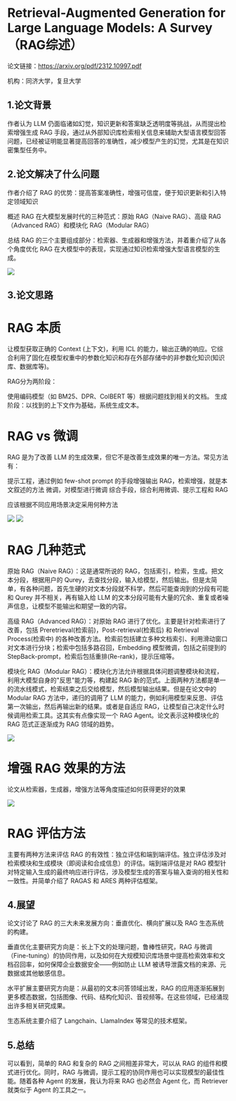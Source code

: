 # Retrieval-Augmented Generation for Large Language Models: A Survey（RAG综述）

论文链接：https://arxiv.org/pdf/2312.10997.pdf

机构：同济大学，复旦大学

## 1.论文背景

作者认为 LLM 仍面临诸如幻觉，知识更新和答案缺乏透明度等挑战，从而提出检索增强生成 RAG 手段，通过从外部知识库检索相关信息来辅助大型语言模型回答问题，已经被证明能显著提高回答的准确性，减少模型产生的幻觉，尤其是在知识密集型任务中。


## 2.论文解决了什么问题

作者介绍了 RAG 的优势：提高答案准确性，增强可信度，便于知识更新和引入特定领域知识

概述 RAG 在大模型发展时代的三种范式：原始 RAG（Naive RAG）、高级 RAG（Advanced RAG）和模块化 RAG（Modular RAG）

总结 RAG 的三个主要组成部分：检索器、生成器和增强方法，并着重介绍了从各个角度优化 RAG 在大模型中的表现，实现通过知识检索增强大型语言模型的生成。

![](https://github.com/Kayin211/LLMsStudy/blob/master/%E8%AE%BA%E6%96%87%E8%A7%A3%E8%AF%BB/pic/RAG%E6%97%B6%E9%97%B4%E7%BA%BF.png)

## 3.论文思路

# RAG 本质

让模型获取正确的 Context (上下文)，利用 ICL 的能力，输出正确的响应。它综合利用了固化在模型权重中的参数化知识和存在外部存储中的非参数化知识(知识库、数据库等)。

RAG分为两阶段：

使用编码模型（如 BM25、DPR、ColBERT 等）根据问题找到相关的文档。
生成阶段：以找到的上下文作为基础，系统生成文本。

# RAG vs 微调

RAG 是为了改善 LLM 的生成效果，但它不是改善生成效果的唯一方法。常见方法有：

提示工程，通过例如 few-shot prompt 的手段增强输出
RAG，检索增强，就是本文叙述的方法
微调，对模型进行微调
综合手段，综合利用微调、提示工程和 RAG

应该根据不同应用场景决定采用何种方法

![](https://github.com/Kayin211/LLMsStudy/blob/master/%E8%AE%BA%E6%96%87%E8%A7%A3%E8%AF%BB/pic/RAG%20vs%20%E5%85%B6%E4%BB%96.png)
![](https://github.com/Kayin211/LLMsStudy/blob/master/%E8%AE%BA%E6%96%87%E8%A7%A3%E8%AF%BB/pic/RAG%20vs%20%E5%BE%AE%E8%B0%83.png)

# RAG 几种范式

原始 RAG（Naive RAG）：这是通常所说的 RAG，包括索引，检索，生成。把文本分段，根据用户的 Qurey，去查找分段，输入给模型，然后输出。但是太简单，有各种问题，首先生硬的对文本分段就不科学，然后可能查询到的分段有可能和 Qurey 并不相关，再有输入给 LLM 的文本分段可能有大量的冗余、重复或者噪声信息，让模型不能输出和期望一致的内容。

高级 RAG（Advanced RAG）：对原始 RAG 进行了优化。主要是针对检索进行了改善，包括 Preretrieval(检索前)，Post-retrieval(检索后) 和 Retrieval Process(检索中) 的各种改善方法。检索前包括建立多种文档索引、利用滑动窗口对文本进行分块；检索中包括多路召回，Embedding 模型微调，包括之前提到的StepBack-prompt，检索后包括重排(Re-rank)，提示压缩等。

模块化 RAG（Modular RAG）：模块化方法允许根据具体问题调整模块和流程，利用大模型自身的"反思"能力等，构建起 RAG 新的范式。上面两种方法都是单一的流水线模式，检索结束之后交给模型，然后模型输出结果。但是在论文中的 Modular RAG 方法中，递归的调用了 LLM 的能力，例如利用模型来反思、评估第一次输出，然后再输出新的结果。或者是自适应 RAG，让模型自己决定什么时候调用检索工具。这其实有点像实现一个 RAG Agent。论文表示这种模块化的 RAG 范式正逐渐成为 RAG 领域的趋势。

![](https://github.com/Kayin211/LLMsStudy/blob/master/%E8%AE%BA%E6%96%87%E8%A7%A3%E8%AF%BB/pic/RAG%20Framework.png)

# 增强 RAG 效果的方法

论文从检索器，生成器，增强方法等角度描述如何获得更好的效果

![](https://github.com/Kayin211/LLMsStudy/blob/master/%E8%AE%BA%E6%96%87%E8%A7%A3%E8%AF%BB/pic/RAG%20Components.png)

# RAG 评估方法

主要有两种方法来评估 RAG 的有效性：独立评估和端到端评估。独立评估涉及对检索模块和生成模块（即阅读和合成信息）的评估。端到端评估是对 RAG 模型针对特定输入生成的最终响应进行评估，涉及模型生成的答案与输入查询的相关性和一致性。并简单介绍了 RAGAS 和 ARES 两种评估框架。


## 4.展望

论文讨论了 RAG 的三大未来发展方向：垂直优化、横向扩展以及 RAG 生态系统的构建。

垂直优化主要研究方向是：长上下文的处理问题，鲁棒性研究，RAG 与微调（Fine-tuning）的协同作用，以及如何在大规模知识库场景中提高检索效率和文档召回率，如何保障企业数据安全——例如防止 LLM 被诱导泄露文档的来源、元数据或其他敏感信息。

水平扩展主要研究方向是：从最初的文本问答领域出发，RAG 的应用逐渐拓展到更多模态数据，包括图像、代码、结构化知识、音视频等。在这些领域，已经涌现出许多相关研究成果。

生态系统主要介绍了 Langchain、LlamaIndex 等常见的技术框架。


## 5.总结

可以看到，简单的 RAG 和复杂的 RAG 之间相差非常大，可以从 RAG 的组件和模式进行优化。同时，RAG 与微调，提示工程的协同作用也可以实现模型的最佳性能。随着各种 Agent 的发展，我认为将来 RAG 也必然会 Agent 化，而 Retriever 就类似于 Agent 的工具之一。